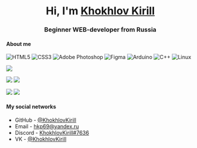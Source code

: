 <h1 align="center">Hi, I'm <a href="#">Khokhlov Kirill</a></h1>
<h3 align="center">Beginner WEB-developer from Russia</h3>

#### About me

![HTML5](https://img.shields.io/badge/html5-%23E34F26.svg?style=for-the-badge&logo=html5&logoColor=white)
![CSS3](https://img.shields.io/badge/css3-%231572B6.svg?style=for-the-badge&logo=css3&logoColor=white)
![Adobe Photoshop](https://img.shields.io/badge/adobe%20photoshop-%2331A8FF.svg?style=for-the-badge&logo=adobe%20photoshop&logoColor=white)
![Figma](https://img.shields.io/badge/figma-%23F24E1E.svg?style=for-the-badge&logo=figma&logoColor=white)
![Arduino](https://img.shields.io/badge/-Arduino-00979D?style=for-the-badge&logo=Arduino&logoColor=white)
![C++](https://img.shields.io/badge/c++-%2300599C.svg?style=for-the-badge&logo=c%2B%2B&logoColor=white)
![Linux](https://img.shields.io/badge/Linux-FCC624?style=for-the-badge&logo=linux&logoColor=black)



![](https://github-profile-summary-cards.vercel.app/api/cards/profile-details?username=KhokhlovKirill&theme=default)

![](https://github-profile-summary-cards.vercel.app/api/cards/most-commit-language?username=KhokhlovKirill&theme=default)
![](https://github-profile-summary-cards.vercel.app/api/cards/repos-per-language?username=KhokhlovKirill&theme=default)

![](https://github-profile-summary-cards.vercel.app/api/cards/stats?username=KhokhlovKirill&theme=default)
![](https://github-profile-summary-cards.vercel.app/api/cards/productive-time?username=KhokhlovKirill&theme=default)

#### My social networks

- GitHub - [@KhokhlovKirill](https://github.com/KhokhlovKirill)
- Email - [hkp69@yandex.ru](mailto:hkp69@yandex.ru)
- Discord - [KhokhlovKirill#7636](https://discord.com/)
- VK - [@KhokhlovKirill](https://vk.com/KhokhlovKirill)
